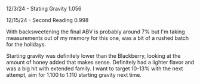 12/3/24 - Stating Gravity 1.056

12/15/24 - Second Reading 0.998

With backsweetening the final ABV is probably around 7% but I'm taking measurements out of my memory for this one, was a bit of a rushed batch for the holidays.

Starting gravity was definitely lower than the Blackberry, looking at the amount of honey added that makes sense. Definitely had a lighter flavor and was a big hit with extended family. I want to target 10-13% with the next attempt, aim for 1.100 to 1.110 starting gravity next time.
